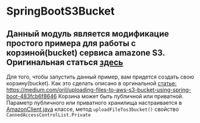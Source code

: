 # SpringBootS3Bucket

## Данный модуль является модификацие простого примера для работы с корзиной(bucket) сервиса amazone S3. Оригинальная статься [здесь](https://medium.com/oril/uploading-files-to-aws-s3-bucket-using-spring-boot-483fcb6f8646)

Для того, чтобы запустить данный пример, вам придется создать свою корзину(bucket). Как это сделать
описано в оргинальной [статье: ](https://medium.com/oril/uploading-files-to-aws-s3-bucket-using-spring-boot-483fcb6f8646) https://medium.com/oril/uploading-files-to-aws-s3-bucket-using-spring-boot-483fcb6f8646
Корзина может быть публичной или приватной. Параметр публичного или приватного хранилища настраивается в [AmazonClient.java](src/main/java/com/example/bucket/service/AmazonClient.java) классе, метод `uploadFileTos3bucket()` свойство `CannedAccessControlList.Private`

